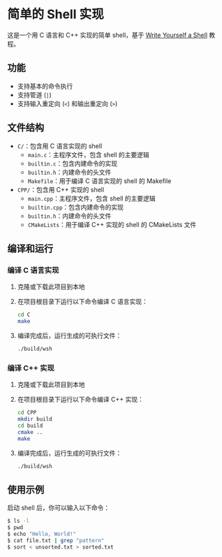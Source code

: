 # 简单的 Shell 实现

这是一个用 C 语言和 C++ 实现的简单 shell，基于 [Write Yourself a Shell](https://brennan.io/2015/01/16/write-a-shell-in-c/) 教程。

## 功能

- 支持基本的命令执行
- 支持管道 (`|`)
- 支持输入重定向 (`<`) 和输出重定向 (`>`)

## 文件结构

- `C/`：包含用 C 语言实现的 shell
  - `main.c`：主程序文件，包含 shell 的主要逻辑
  - `builtin.c`：包含内建命令的实现
  - `builtin.h`：内建命令的头文件
  - `Makefile`：用于编译 C 语言实现的 shell 的 Makefile
- `CPP/`：包含用 C++ 实现的 shell
  - `main.cpp`：主程序文件，包含 shell 的主要逻辑
  - `builtin.cpp`：包含内建命令的实现
  - `builtin.h`：内建命令的头文件
  - `CMakeLists`：用于编译 C++ 实现的 shell 的 CMakeLists 文件

## 编译和运行

### 编译 C 语言实现

1. 克隆或下载此项目到本地
2. 在项目根目录下运行以下命令编译 C 语言实现：

    ```sh
    cd C
    make
    ```

3. 编译完成后，运行生成的可执行文件：

    ```sh
    ./build/wsh
    ```

### 编译 C++ 实现

1. 克隆或下载此项目到本地
2. 在项目根目录下运行以下命令编译 C++ 实现：

    ```sh
    cd CPP
    mkdir build
    cd build
    cmake ..
    make
    ```

3. 编译完成后，运行生成的可执行文件：

    ```sh
    ./build/wsh
    ```

## 使用示例

启动 shell 后，你可以输入以下命令：

```sh
$ ls -l
$ pwd
$ echo "Hello, World!"
$ cat file.txt | grep "pattern"
$ sort < unsorted.txt > sorted.txt
```